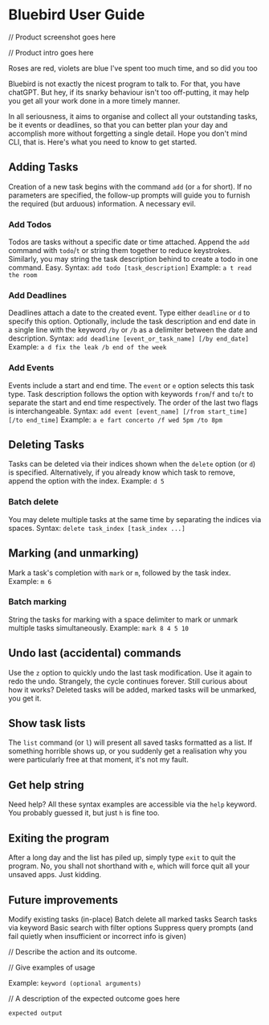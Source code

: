 # Bluebird User Guide

// Product screenshot goes here

// Product intro goes here

Roses are red, violets are blue
I've spent too much time, and so did you too

Bluebird is not exactly the nicest program to talk to. For that, you have chatGPT. But hey, if its snarky behaviour isn't too off-putting, it may help you get all your work done in a more timely manner.

In all seriousness, it aims to organise and collect all your outstanding tasks, be it events or deadlines, so that you can better plan your day and accomplish more without forgetting a single detail. Hope you don't mind CLI, that is. Here's what you need to know to get started.

## Adding Tasks
Creation of a new task begins with the command `add` (or `a` for short). If no parameters are specified, the follow-up prompts will guide you to furnish the required (but arduous) information. A necessary evil.
### Add Todos
Todos are tasks without a specific date or time attached. Append the `add` command with `todo`/`t` or string them together to reduce keystrokes. Similarly, you may string the task description behind to create a todo in one command. Easy.
Syntax: `add todo [task_description]`
Example: `a t read the room`
### Add Deadlines
Deadlines attach a date to the created event. Type either `deadline` or `d` to specify this option. Optionally, include the task description and end date in a single line with the keyword `/by` or `/b` as a delimiter between the date and description.
Syntax: `add deadline [event_or_task_name] [/by end_date]`
Example: `a d fix the leak /b end of the week`
### Add Events
Events include a start and end time. The `event` or `e` option selects this task type. Task description follows the option with keywords `from`/`f` and `to`/`t` to separate the start and end time respectively. The order of the last two flags is interchangeable.
Syntax: `add event [event_name] [/from start_time] [/to end_time]`
Example: `a e fart concerto /f wed 5pm /to 8pm`

## Deleting Tasks
Tasks can be deleted via their indices shown when the `delete` option (or `d`) is specified. Alternatively, if you already know which task to remove, append the option with the index.
Example: `d 5`
### Batch delete
You may delete multiple tasks at the same time by separating the indices via spaces.
Syntax: `delete task_index [task_index ...]`

## Marking (and unmarking)
Mark a task's completion with `mark` or `m`, followed by the task index.
Example: `m 6`
### Batch marking
String the tasks for marking with a space delimiter to mark or unmark multiple tasks simultaneously.
Example: `mark 8 4 5 10`

## Undo last (accidental) commands
Use the `z` option to quickly undo the last task modification. Use it again to redo the undo. Strangely, the cycle continues forever.
Still curious about how it works? Deleted tasks will be added, marked tasks will be unmarked, you get it.

## Show task lists
The `list` command (or `l`) will present all saved tasks formatted as a list. If something horrible shows up, or you suddenly get a realisation why you were particularly free at that moment, it's not my fault.

## Get help string
Need help? All these syntax examples are accessible via the `help` keyword. You probably guessed it, but just `h` is fine too.

## Exiting the program
After a long day and the list has piled up, simply type `exit` to quit the program. No, you shall not shorthand with `e`, which will force quit all your unsaved apps. Just kidding.

## Future improvements
Modify existing tasks (in-place)
Batch delete all marked tasks
Search tasks via keyword
Basic search with filter options
Suppress query prompts (and fail quietly when insufficient or incorrect info is given)


// Describe the action and its outcome.

// Give examples of usage

Example: `keyword (optional arguments)`

// A description of the expected outcome goes here

```
expected output
```